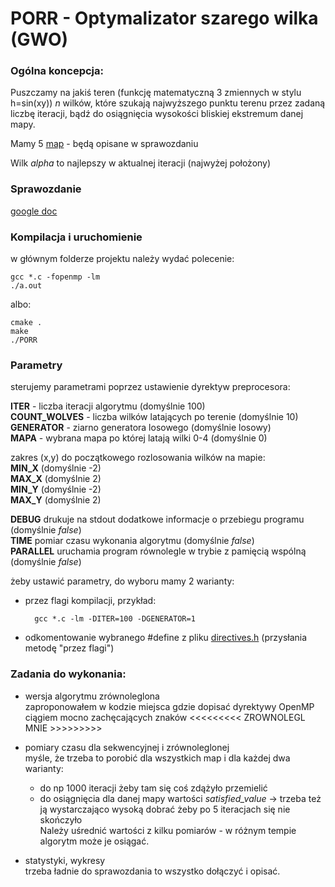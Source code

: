 # PORR - Optymalizator szarego wilka (GWO)

### Ogólna koncepcja:
Puszczamy na jakiś teren (funkcję matematyczną 3 zmiennych w stylu h=sin(xy)) *n* wilków,
które szukają najwyższego punktu terenu przez zadaną liczbę iteracji, bądź do osiągnięcia wysokości bliskiej
ekstremum danej mapy.

Mamy 5 [map](maps.h) - będą opisane w sprawozdaniu

Wilk *alpha* to najlepszy w aktualnej iteracji (najwyżej położony)

### Sprawozdanie
[google doc](https://docs.google.com/document/d/1tbeOzdhqqln_eS6P_Kz4HFn-MPOnzkvJtEY-77_txPc/edit?usp=sharing)

### Kompilacja i uruchomienie
w głównym folderze projektu należy wydać polecenie:

    gcc *.c -fopenmp -lm
    ./a.out
    
albo:

    cmake .
    make
    ./PORR
    
### Parametry
sterujemy parametrami poprzez ustawienie dyrektyw preprocesora:
  
**ITER** - liczba iteracji algorytmu (domyślnie 100)  
**COUNT_WOLVES** - liczba wilków latających po terenie (domyślnie 10)  
**GENERATOR** - ziarno generatora losowego (domyślnie losowy)  
**MAPA** - wybrana mapa po której latają wilki 0-4 (domyślnie 0)

zakres (x,y) do początkowego rozlosowania wilków na mapie:  
**MIN_X** (domyślnie -2)    
**MAX_X** (domyślnie 2)  
**MIN_Y** (domyślnie -2)  
**MAX_Y** (domyślnie 2)  

**DEBUG** drukuje na stdout dodatkowe informacje o przebiegu programu (domyślnie *false*)  
**TIME** pomiar czasu wykonania algorytmu (domyślnie *false*)  
**PARALLEL** uruchamia program równolegle w trybie z pamięcią wspólną (domyślnie *false*)  

żeby ustawić parametry, do wyboru mamy 2 warianty:
- przez flagi kompilacji, przykład:
    
        gcc *.c -lm -DITER=100 -DGENERATOR=1
- odkomentowanie wybranego #define z pliku [directives.h](directives.h) (przysłania metodę "przez flagi")

### Zadania do wykonania:
- wersja algorytmu zrównoleglona  
zaproponowałem w kodzie miejsca gdzie dopisać dyrektywy OpenMP 
ciągiem mocno zachęcających znaków <<<<<<<<<  ZROWNOLEGL MNIE  >>>>>>>>>

- pomiary czasu dla sekwencyjnej i zrównoleglonej  
myśle, że trzeba to porobić dla wszystkich map i dla każdej dwa warianty:
    - do np 1000 iteracji żeby tam się coś zdążyło przemielić
    - do osiągnięcia dla danej mapy wartości *satisfied_value* -> trzeba też
     ją wystarczająco wysoką dobrać żeby po 5 iteracjach się nie skończyło  
      Należy uśrednić wartości z kilku pomiarów - w różnym tempie algorytm może je osiągać.
 
- statystyki, wykresy  
trzeba ładnie do sprawozdania to wszystko dołączyć i opisać.
